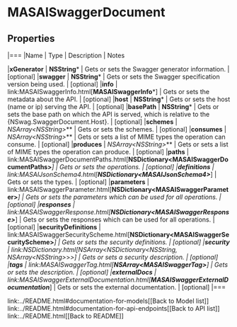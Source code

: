 # MASAISwaggerDocument

## Properties
|===
|Name | Type | Description | Notes

|**xGenerator** | **NSString*** | Gets or sets the Swagger generator information. | [optional] 
|**swagger** | **NSString*** | Gets or sets the Swagger specification version being used. | [optional] 
|**info** | link:MASAISwaggerInfo.html[**MASAISwaggerInfo***] | Gets or sets the metadata about the API. | [optional] 
|**host** | **NSString*** | Gets or sets the host (name or ip) serving the API. | [optional] 
|**basePath** | **NSString*** | Gets or sets the base path on which the API is served, which is relative to the {NSwag.SwaggerDocument.Host}. | [optional] 
|**schemes** | **NSArray&lt;NSString*&gt;*** | Gets or sets the schemes. | [optional] 
|**consumes** | **NSArray&lt;NSString*&gt;*** | Gets or sets a list of MIME types the operation can consume. | [optional] 
|**produces** | **NSArray&lt;NSString*&gt;*** | Gets or sets a list of MIME types the operation can produce. | [optional] 
|**paths** | link:MASAISwaggerDocumentPaths.html[**NSDictionary&lt;MASAISwaggerDocumentPaths&gt;***] | Gets or sets the operations. | [optional] 
|**definitions** | link:MASAIJsonSchema4.html[**NSDictionary&lt;MASAIJsonSchema4&gt;***] | Gets or sets the types. | [optional] 
|**parameters** | link:MASAISwaggerParameter.html[**NSDictionary&lt;MASAISwaggerParameter&gt;***] | Gets or sets the parameters which can be used for all operations. | [optional] 
|**responses** | link:MASAISwaggerResponse.html[**NSDictionary&lt;MASAISwaggerResponse&gt;***] | Gets or sets the responses which can be used for all operations. | [optional] 
|**securityDefinitions** | link:MASAISwaggerSecurityScheme.html[**NSDictionary&lt;MASAISwaggerSecurityScheme&gt;***] | Gets or sets the security definitions. | [optional] 
|**security** | link:NSDictionary.html[**NSArray&lt;NSDictionary&lt;NSString*, NSArray&lt;NSString*&gt;*&gt;*&gt;***] | Gets or sets a security description. | [optional] 
|**tags** | link:MASAISwaggerTag.html[**NSArray&lt;MASAISwaggerTag&gt;***] | Gets or sets the description. | [optional] 
|**externalDocs** | link:MASAISwaggerExternalDocumentation.html[**MASAISwaggerExternalDocumentation***] | Gets or sets the external documentation. | [optional] 
|===

link:../README.html#documentation-for-models[[Back to Model list]] link:../README.html#documentation-for-api-endpoints[[Back to API list]] link:../README.html[[Back to README]]


